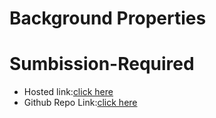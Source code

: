 # Background Properties

# Sumbission-Required
- Hosted link:[click here]()
- Github Repo Link:[click here](https://github.com/namishagurunani/BackgroundProperties)

